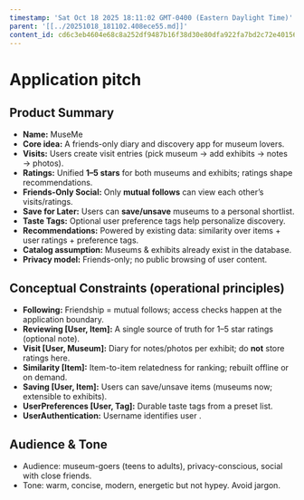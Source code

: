 ```yaml
---
timestamp: 'Sat Oct 18 2025 18:11:02 GMT-0400 (Eastern Daylight Time)'
parent: '[[../20251018_181102.408ece55.md]]'
content_id: cd6c3eb4604e68c8a252df9487b16f38d30e80dfa922fa7bd2c72e40156dbcc6
---
```


# Application pitch

## Product Summary

* **Name:** MuseMe
* **Core idea:** A friends-only diary and discovery app for museum lovers.
* **Visits:** Users create visit entries (pick museum → add exhibits → notes → photos).
* **Ratings:** Unified **1–5 stars** for both museums and exhibits; ratings shape recommendations.
* **Friends-Only Social:** Only **mutual follows** can view each other’s visits/ratings.
* **Save for Later:** Users can **save/unsave** museums to a personal shortlist.
* **Taste Tags:** Optional user preference tags help personalize discovery.
* **Recommendations:** Powered by existing data: similarity over items + user ratings + preference tags.
* **Catalog assumption:** Museums & exhibits already exist in the database.
* **Privacy model:** Friends-only; no public browsing of user content.

## Conceptual Constraints (operational principles)

* **Following:** Friendship = mutual follows; access checks happen at the application boundary.
* **Reviewing \[User, Item]:** A single source of truth for 1–5 star ratings (optional note).
* **Visit \[User, Museum]:** Diary for notes/photos per exhibit; do **not** store ratings here.
* **Similarity \[Item]:** Item-to-item relatedness for ranking; rebuilt offline or on demand.
* **Saving \[User, Item]:** Users can save/unsave items (museums now; extensible to exhibits).
* **UserPreferences \[User, Tag]:** Durable taste tags from a preset list.
* **UserAuthentication:** Username identifies user .

## Audience & Tone

* Audience: museum-goers (teens to adults), privacy-conscious, social with close friends.
* Tone: warm, concise, modern, energetic but not hypey. Avoid jargon.
